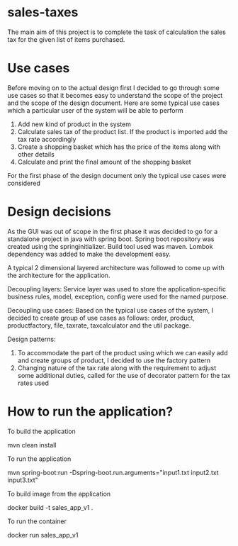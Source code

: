 # sales-taxes
The main aim of this project is to complete the task of calculation the sales tax for the given list of items purchased.
# Use cases
Before moving on to the actual design first I decided to go through some use cases so that it becomes easy to understand the scope of the project and the scope of the design document.
Here are some typical use cases which a particular user of the system will be able to perform
1. Add new kind of product in the system
2. Calculate sales tax of the product list. If the product is imported add the tax rate accordingly
3. Create a shopping basket which has the price of the items along with other details
4. Calculate and print the final amount of the shopping basket

For the first phase of the design document only the typical use cases were considered
# Design decisions
As the GUI was out of scope in the first phase it was decided to go for a standalone project in java with spring boot. Spring boot repository was created using the springinitializer. Build tool used was maven. Lombok dependency was added to make the development easy.

A typical 2 dimensional layered architecture was followed to come up with the architecture for the application.

Decoupling layers: Service layer was used to store the application-specific business rules, model, exception, config were used for the named purpose.

Decoupling use cases: Based on the typical use cases of the system, I decided to create group of use cases as follows: order, product, productfactory, file, taxrate, taxcalculator and the util package.

Design patterns: 
1. To accommodate the part of the product using which we can easily add and create groups of product, I decided to use the factory pattern
2. Changing nature of the tax rate along with the requirement to adjust some additional duties, called for the use of decorator pattern for the tax rates used

# How to run the application?
To build the application

mvn clean install

To run the application

mvn spring-boot:run -Dspring-boot.run.arguments="input1.txt input2.txt input3.txt"

To build image from the application

docker build -t sales_app_v1 .

To run the container

docker run sales_app_v1
